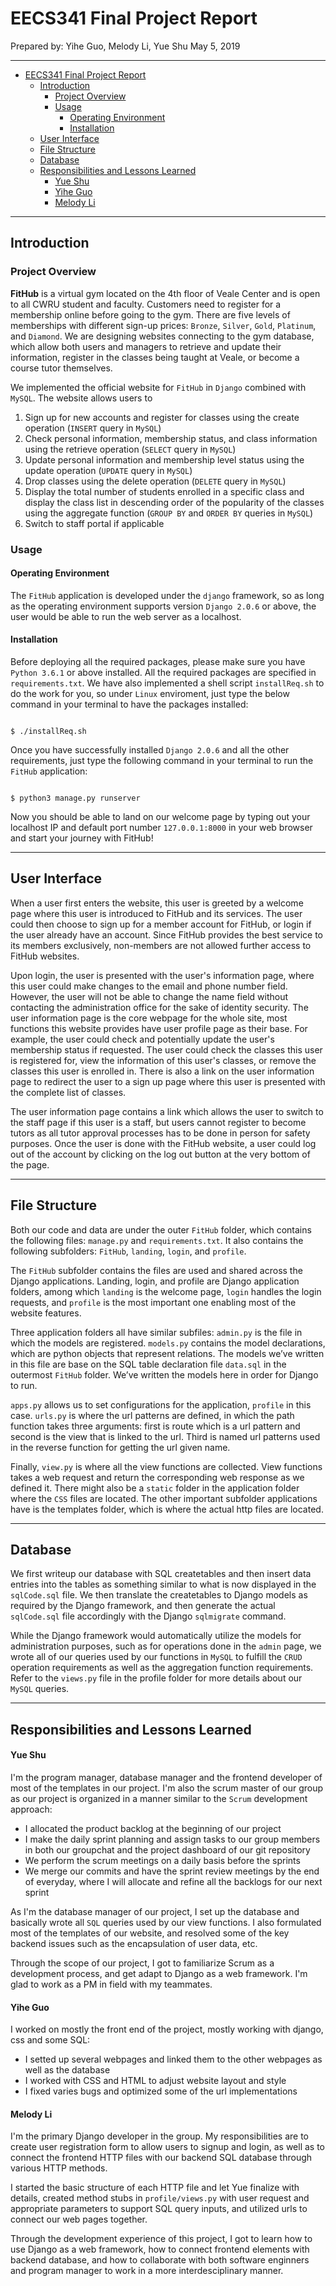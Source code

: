 # EECS341 Final Project Report 

Prepared by: Yihe Guo, Melody Li, Yue Shu
May 5, 2019

---

- [EECS341 Final Project Report](#eecs341-final-project-report)
  - [Introduction](#introduction)
    - [Project Overview](#project-overview)
    - [Usage](#usage)
      - [Operating Environment](#operating-environment)
      - [Installation](#installation)
  - [User Interface](#user-interface)
  - [File Structure](#file-structure)
  - [Database](#database)
  - [Responsibilities and Lessons Learned](#responsibilities-and-lessons-learned)
      - [Yue Shu](#yue-shu)
      - [Yihe Guo](#yihe-guo)
      - [Melody Li](#melody-li)

---

## Introduction

### Project Overview

**FitHub** is a virtual gym located on the 4th floor of Veale Center and is open to all CWRU student and faculty. Customers need to register for a membership online before going to the gym. There are five levels of memberships with different sign-up prices: `Bronze`, `Silver`, `Gold`, `Platinum`, and `Diamond`. We are designing websites connecting to the gym database, which allow both users and managers to retrieve and update their information, register in the classes being taught at Veale, or become a course tutor themselves.

We implemented the official website for `FitHub` in `Django` combined with `MySQL`. The website allows users to 
1. Sign up for new accounts and register for classes using the create operation (`INSERT` query in `MySQL`)
2. Check personal information, membership status, and class information using the retrieve operation (`SELECT` query in `MySQL`) 
3. Update personal information and membership level status using the update operation (`UPDATE` query in `MySQL`)
4. Drop classes using the delete operation (`DELETE` query in `MySQL`)
5. Display the total number of students enrolled in a specific class and display the class list in descending order of the popularity of the classes using the aggregate function (`GROUP BY` and `ORDER BY` queries in `MySQL`)
6. Switch to staff portal if applicable 

### Usage
#### Operating Environment

The `FitHub` application is developed under the `django` framework, so as long as the operating environment supports version `Django 2.0.6` or above, the user would be able to run the web server as a localhost. 

#### Installation 

Before deploying all the required packages, please make sure you have `Python 3.6.1` or above installed. All the required packages are specified in `requirements.txt`. We have also implemented a shell script `installReq.sh` to do the work for you, so under `Linux` enviroment, just type the below command in your terminal to have the packages installed:

```

$ ./installReq.sh
```

Once you have successfully installed `Django 2.0.6` and all the other requirements, just type the following command in your terminal to run the `FitHub` application: 

```

$ python3 manage.py runserver
```

Now you should be able to land on our welcome page by typing out your localhost IP and default port number `127.0.0.1:8000` in your web browser and start your journey with FitHub!

---

## User Interface

When a user first enters the website, this user is greeted by a welcome page where this user is introduced to FitHub and its services. The user could then choose to sign up for a member account for FitHub, or login if the user already have an account. Since FitHub provides the best service to its members exclusively, non-members are not allowed further access to FitHub websites.


Upon login, the user is presented with the user's information page, where this user could make changes to the email and phone number field. However, the user will not be able to change the name field without contacting the administration office for the sake of identity security. The user information page is the core webpage for the whole site, most functions this website provides have user profile page as their base. For example, the user could check and potentially update the user's membership status if requested. The user could check the classes this user is registered for, view the information of this user's classes, or remove the classes this user is enrolled in. There is also a link on the user information page to redirect the user to a sign up page where this user is presented with the complete list of classes.

The user information page contains a link which allows the user to switch to the staff page if this user is a staff, but users cannot register to become tutors as all tutor approval processes has to be done in person for safety purposes. Once the user is done with the FitHub website, a user could log out of the account by clicking on the log out button at the very bottom of the page. 

---

## File Structure

Both our code and data are under the outer `FitHub` folder, which contains the following files: `manage.py` and `requirements.txt`. It also contains the following subfolders: `FitHub`, `landing`, `login`, and `profile`.

The `FitHub` subfolder contains the files are used and shared across the Django applications. Landing, login, and profile are Django application folders, among which `landing` is the welcome page, `login` handles the login requests, and `profile` is the most important one enabling most of the website features. 

Three application folders all have similar subfiles: `admin.py` is the file in which the models are registered. `models.py` contains the model declarations, which are python objects that represent relations. The models we’ve written in this file are base on the SQL table declaration file `data.sql` in the outermost `FitHub` folder. We’ve written the models here in order for Django to run. 

`apps.py` allows us to set configurations for the application, `profile` in this case. `urls.py` is where the url patterns are defined, in which the path function takes three arguments: first is route which is a url pattern and second is the view that is linked to the url. Third is named url patterns used in the reverse function for getting the url given name. 

Finally, `view.py` is where all the view functions are collected. View functions takes a web request and return the corresponding web response as we defined it. There might also be a `static` folder in the application folder where the `CSS` files are located. The other important subfolder applications have is the templates folder, which is where the actual http files are located.

---

## Database 

We first writeup our database with SQL createtables and then insert data entries into the tables as something similar to what is now displayed in the `sqlCode.sql` file. We then translate the createtables to Django models as required by the Django framework, and then generate the actual `sqlCode.sql` file accordingly with the Django `sqlmigrate` command. 

While the Django framework would automatically utilize the models for administration purposes, such as for operations done in the `admin` page, we wrote all of our queries used by our functions in `MySQL` to fulfill the `CRUD` operation requirements as well as the aggregation function requirements. Refer to the `views.py` file in the profile folder for more details about our `MySQL` queries. 

---

## Responsibilities and Lessons Learned

#### Yue Shu 

I'm the program manager, database manager and the frontend developer of most of the templates in our project. I'm also the scrum master of our group as our project is organized in a manner similar to the `Scrum` development approach: 
- I allocated the product backlog at the beginning of our project 
- I make the daily sprint planning and assign tasks to our group members in both our groupchat and the project dashboard of our git repository 
- We perform the scrum meetings on a daily basis before the sprints
- We merge our commits and have the sprint review meetings by the end of everyday, where I will allocate and refine all the backlogs for our next sprint

As I'm the database manager of our project, I set up the database and basically wrote all `SQL` queries used by our view functions. I also formulated most of the templates of our website, and resolved some of the key backend issues such as the encapsulation of user data, etc. 

Through the scope of our project, I got to familiarize Scrum as a development process, and get adapt to Django as a web framework. I'm glad to work as a PM in field with my teammates. 

#### Yihe Guo

I worked on mostly the front end of the project, mostly working with django, css and some SQL:
- I setted up several webpages and linked them to the other webpages as well as the database
- I worked with CSS and HTML to adjust website layout and style
- I fixed varies bugs and optimized some of the url implementations

#### Melody Li

I'm the primary Django developer in the group. My responsibilities are to create user registration form to allow users to signup and login, as well as to connect the frontend HTTP files with our backend SQL database through various HTTP methods. 

I started the basic structure of each HTTP file and let Yue finalize with details, created method stubs in `profile/views.py` with user request and appropriate parameters to support SQL query inputs, and utilized urls to connect our web pages together. 

Through the development experience of this project, I got to learn how to use Django as a web framework, how to connect frontend elements with backend database, and how to collaborate with both software enginners and program manager to work in a more interdesciplinary manner. 